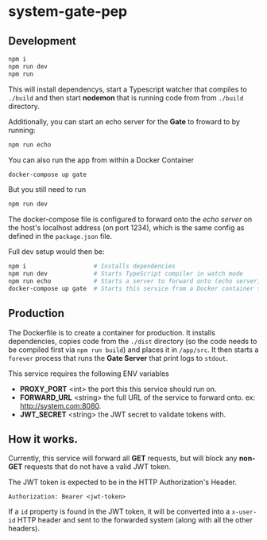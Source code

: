 # system-gate-pep

## Development
```sh
npm i
npm run dev
npm run
```

This will install dependencys, start a Typescript watcher that compiles to `./build` and then start **nodemon** that is running code from from `./build` directory.

Additionally, you can start an echo server for the **Gate** to froward to by running:
```sh
npm run echo
```

You can also run the app from within a Docker Container
```sh
docker-compose up gate
```
But you still need to run
```sh
npm run dev
```

The docker-compose file is configured to forward onto the _echo server_ on the host's localhost address (on port 1234), which is the same config as defined in the `package.json` file.

Full dev setup would then be:
```sh
npm i                   # Installs dependencies
npm run dev             # Starts TypeScript compiler in watch mode
npm run echo            # Starts a server to forward onto (echo server)
docker-compose up gate  # Starts this service from a Docker container that's listening for changes and reloads via nodemon
```

## Production
The Dockerfile is to create a container for production. It installs dependencies, copies code from the `./dist` directory (so the code needs to be compiled first via `npm run build`) and places it in `/app/src`. It then starts a `forever` process that runs the **Gate Server** that print logs to `stdout`.

This service requires the following ENV variables

* **PROXY_PORT** &lt;int&gt; the port this this service should run on.
* **FORWARD_URL** &lt;string&gt; the full URL of the service to forward onto. ex: http://system.com:8080.
* **JWT_SECRET** &lt;string&gt; the JWT secret to validate tokens with.

## How it works.
Currently, this service will forward all **GET** requests, but will block any **non-GET** requests that do not have a valid JWT token.

The JWT token is expected to be in the HTTP Authorization's Header.
```
Authorization: Bearer <jwt-token>
```
If a `id` property is found in the JWT token, it will be converted into a `x-user-id` HTTP header and sent to the forwarded system (along with all the other headers).
